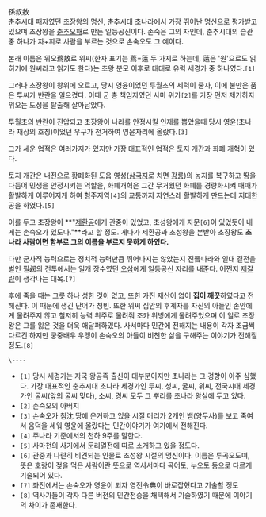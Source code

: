 孫叔敖  
[춘추시대](%EC%B6%98%EC%B6%94%EC%8B%9C%EB%8C%80.md)
[패자](%ED%8C%A8%EC%9E%90.md)였던 [초장왕](%EC%B4%88%EC%9E%A5%EC%99%95.md)의 명신,
춘추시대 초나라에서 가장 뛰어난 명신으로 평가받고 있으며 초장왕을
[춘추오패](%EC%B6%98%EC%B6%94%EC%98%A4%ED%8C%A8.md)로 만든 일등공신이다. 손숙은 그의 자인데,
춘추시대의 습관 중 하나가 자+휘로 사람을 부르는 것으로 손숙오도 그 예이다.

본래 이름은 위오蔿敖로 위씨(한자 표기는 蔿=薳 두 가지로 하는데, 薳은 '원'으로도 읽히기에 원씨라고 읽기도 한다)는 초왕 분모 이후로
대대로 유력 세경가 중 하나였다.`[1]`

그러나 초장왕이 왕위에 오르고, 당시 영윤이었던 투월초의 세력이 줄자, 이에 불만은 품은 투씨가 반란을 일으켰다. 이때 군 총 책임자였던
사마 위가`[2]`를 가장 먼저 제거하자 위오는 도성을 탈출해 살아남았다.

투월초의 반란이 진압되고 초장왕이 나라를 안정시킬 인재를 뽑았을때 당시 영윤(초나라 재상의 호칭)이었던 우구가 천거하여 영윤자리에
올랐다.`[3]`

그가 세운 업적은 여러가지가 있지만 가장 대표적인 업적은 토지 개간과 화폐 개혁이 있다.

토지 개간은 내전으로 황폐화된 도읍 영성([삼국지](%EC%82%BC%EA%B5%AD%EC%A7%80.md)로 치면
[강릉](%EA%B0%95%EB%A6%89.md))의 농지를 복구하고 땅을 다듬어 민생을 안정시키는 역할을, 화폐개혁은 그간 무거웠던
화폐를 경량화시켜 매매가 활발하게 이루어지게 하여 형주지역`[4]`의 교통까지 자연스레 활발하게 만드는데 지대한 공을 하였다.`[5]`

이를 두고 초장왕이 **"[제환공](%EC%A0%9C%ED%99%98%EA%B3%B5.md)에게 관중이 있었고, 초성왕에게
자문`[6]`이 있었듯이 내게는 손숙오가 있도다."**라고 할 정도. 게다가 제환공과 초성왕을 본받아 초장왕도 **초나라 사람이면 함부로
그의 이름을 부르지 못하게 하였다.**

다만 군사적 능력으로는 정치적 능력만큼 뛰어나지는 않았는지 진晉나라와 일대 결전을 벌인 필邲의 전투에서는 일개 장수였던
[오삼](%EC%98%A4%EC%82%BC.md)에게 일등공신 자리를 내준다. 어쩐지
[제갈량](%EC%A0%9C%EA%B0%88%EB%9F%89.md)이 생각나는 대목.`[7]`

후에 죽을 때는 그릇 하나 성한 것이 없고, 또한 가진 재산이 없어 **집이 깨끗**하였다고 전해진다. 이 때문에 생긴 단어가 청빈. 또한
위씨 집안의 후계자를 자신의 아들인 손안에게 물려주지 않고 철저히 능력 위주로 물려줘 조카 위빙에게 물려주었으며 이 일로 초장왕은 그를 잃은
것을 더욱 애달퍼하였다. 사서마다 민간에 전해지는 내용이 각자 조금씩 다르긴 하지만 궁중배우 우맹이 손숙오의 아들이 비천한 삶을 구해주는
이야기가 전해질 정도.`[8]`

`\----`

  * `[1]` 당시 세경가는 자국 왕공족 출신이 대부분이지만 초나라는 그 경향이 아주 심했다. 가장 대표적인 춘추시대 초나라 세경가인 투씨, 성씨, 굴씨, 위씨, 전국시대 세경가인 굴씨(앞의 굴씨 맞다), 소씨, 경씨 모두 그 뿌리를 초나라 왕실에 두고 있다.
  * `[2]` 손숙오의 아버지
  * `[3]` 손숙오가 침沈 땅에 은거하고 있을 시절 머리가 2개인 뱀(양두사)를 보고 죽여서 음덕을 세워 영윤에 올랐다는 민간이야기가 여기에서 전해진다.
  * `[4]` 주나라 기준에서의 천하 9주를 말한다.
  * `[5]` 사마천의 사기에서 둔리열전에 따로 소개하고 있을 정도다.
  * `[6]` 관중과 나란히 비견되는 인물로 초성왕 시절의 명신이다. 이름은 투곡오도며, 뜻은 호랑이 젖을 먹은 사람이란 뜻으로 역사서마다 곡어토, 누오토 등으로 다르게 기술되어 있다.
  * `[7]` 좌전에서는 손숙오가 영윤이 되자 영전令典이 바로잡혔다고 기술할 정도
  * `[8]` 역사가들이 각자 다른 버전의 민간전승을 채택해서 기술하였기 때문에 이야기의 차이가 존재한다.

